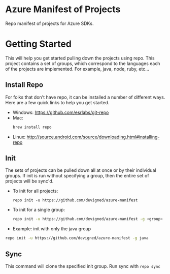 # Azure Manifest of Projects
Repo manifest of projects for Azure SDKs.

# Getting Started
This will help you get started pulling down the projects using repo. This project contains a set of groups, which
correspond to the languages each of the projects are implemented. For example, java, node, ruby, etc...

## Install Repo
For folks that don't have repo, it can be installed a number of different ways. Here are a few quick links to help you
get started.
- Windows: https://github.com/esrlabs/git-repo
- Mac:
  ```bash
  brew install repo
  ```
- Linux: http://source.android.com/source/downloading.html#installing-repo

## Init
The sets of projects can be pulled down all at once or by their individual groups. If init is run without specifying a
group, then the entire set of projects will be sync'd.

- To init for all projects:
  ```
  repo init -u https://github.com/devigned/azure-manifest
  ```
- To init for a single group:
  ```bash
  repo init -u https://github.com/devigned/azure-manifest -g <group>
  ```
 - Example: init with only the java group
  ```bash
  repo init -u https://github.com/devigned/azure-manifest -g java
  ```

## Sync
This command will clone the specified init group. Run sync with `repo sync`
